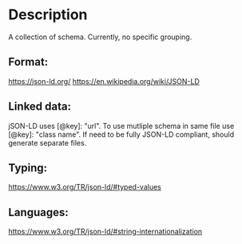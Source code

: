 # Description
A collection of schema.
Currently, no specific grouping.

## Format:
https://json-ld.org/
https://en.wikipedia.org/wiki/JSON-LD

## Linked data:
jSON-LD uses [@key]: "url".
To use mutliple schema in same file use [@key]: "class name". If need to be fully JSON-LD compliant, should generate separate files.

## Typing:
https://www.w3.org/TR/json-ld/#typed-values

## Languages:
https://www.w3.org/TR/json-ld/#string-internationalization